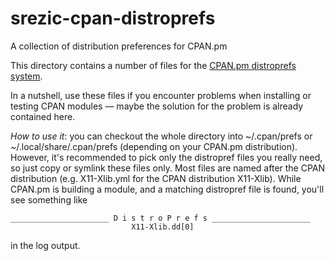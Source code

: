 srezic-cpan-distroprefs
=======================

A collection of distribution preferences for CPAN.pm

This directory contains a number of files for the
[CPAN.pm distroprefs system](https://metacpan.org/pod/CPAN#Configuration-for-individual-distributions-Distroprefs).

In a nutshell, use these files if you encounter problems when installing or testing CPAN modules — maybe the solution
for the problem is already contained here.

*How to use it*: you can checkout the whole directory into ~/.cpan/prefs or ~/.local/share/.cpan/prefs
(depending on your CPAN.pm distribution). However, it's recommended to pick only the distropref files
you really need, so just copy or symlink these files only. Most files are named after the CPAN
distribution (e.g. X11-Xlib.yml for the CPAN distribution X11-Xlib). While CPAN.pm is building a module,
and a matching distropref file is found, you'll see something like
```
______________________ D i s t r o P r e f s ______________________
                           X11-Xlib.dd[0]                           
```
in the log output.
